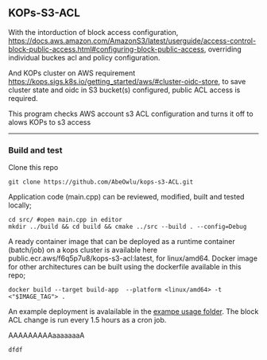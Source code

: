 ## KOPs-S3-ACL

With the intorduction of block access configuration, https://docs.aws.amazon.com/AmazonS3/latest/userguide/access-control-block-public-access.html#configuring-block-public-access, overriding individual buckes acl and policy configuration.

And KOPs cluster on AWS requirement https://kops.sigs.k8s.io/getting_started/aws/#cluster-oidc-store, to save cluster state and oidc in S3 bucket(s) configured, public ACL access is required.

This program checks AWS account s3 ACL configuration and turns it off to alows KOPs to s3 access

---

### Build and test
Clone this repo
```
git clone https://github.com/AbeOwlu/kops-s3-ACL.git
```

Application code (main.cpp) can be reviewed, modified, built and tested locally;
```
cd src/ #open main.cpp in editor
mkdir ../build && cd build && cmake ../src --build . --config=Debug
```

A ready container image that can be deployed as a runtime container (batch/job) on a kops cluster is available here public.ecr.aws/f6q5p7u8/kops-s3-acl:latest, for linux/amd64. Docker image for other architectures can be built using the dockerfile available in this repo;
```
docker build --target build-app  --platform <linux/amd64> -t <"$IMAGE_TAG"> .
```

An example deployment is avalailable in the [exampe usage folder](). The block ACL change is run every 1.5 hours as a cron job.


AAAAAAAAAaaaaaaaA  

    dfdf